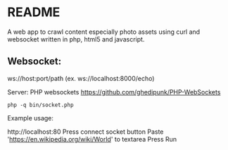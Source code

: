 # README

A web app to crawl content especially photo assets using curl and websocket written in php, html5 and javascript.

## Websocket:

ws://host:port/path (ex. ws://localhost:8000/echo)

Server: PHP websockets https://github.com/ghedipunk/PHP-WebSockets
```
php -q bin/socket.php
```

Example usage:

http://localhost:80
Press connect socket button
Paste 'https://en.wikipedia.org/wiki/World' to textarea
Press Run
